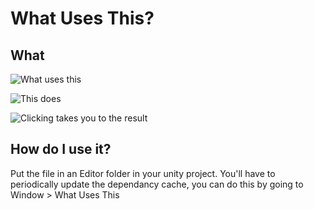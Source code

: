 # What Uses This?

## What

![What uses this](https://files.facepunch.com/garry/ecd2f6d0-e9a1-477a-86d0-894fd605d78b.png)

![This does](https://files.facepunch.com/garry/21f2269c-d845-4f28-8852-bdf19b0a86ad.png)

![Clicking takes you to the result](https://files.facepunch.com/garry/345bb4db-aa57-49c2-91c9-357df9143ff5.png)

 
## How do I use it?

Put the file in an Editor folder in your unity project. You'll have to periodically update the dependancy cache, you can do this by going to Window > What Uses This
